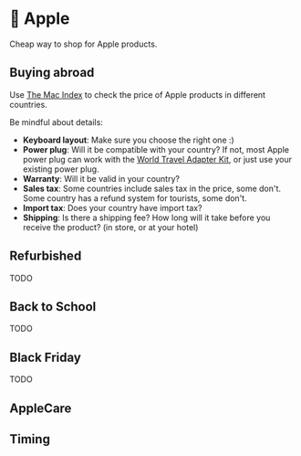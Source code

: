 #  Apple

Cheap way to shop for Apple products.

## Buying abroad

Use [The Mac Index](https://themacindex.com/) to check the price of Apple products in different countries.

Be mindful about details:

- **Keyboard layout**: Make sure you choose the right one :)
- **Power plug**: Will it be compatible with your country? If not, most Apple power plug can work with the [World Travel Adapter Kit](https://www.apple.com/shop/product/MD837AM/A/apple-world-travel-adapter-kit), or just use your existing power plug.
- **Warranty**: Will it be valid in your country?
- **Sales tax**: Some countries include sales tax in the price, some don't. Some country has a refund system for tourists, some don't.
- **Import tax**: Does your country have import tax?
- **Shipping**: Is there a shipping fee? How long will it take before you receive the product? (in store, or at your hotel)

## Refurbished

TODO

## Back to School

TODO

## Black Friday

TODO

## AppleCare

## Timing
